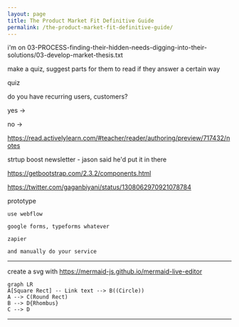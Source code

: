 ```yaml
---
layout: page
title: The Product Market Fit Definitive Guide
permalink: /the-product-market-fit-definitive-guide/
---
```


i'm on 03-PROCESS-finding-their-hidden-needs-digging-into-their-solutions/03-develop-market-thesis.txt

make a quiz, suggest parts for them to read if they answer a certain way

quiz

do you have recurring users, customers?

yes
	-> 

no
	-> 

https://read.activelylearn.com/#teacher/reader/authoring/preview/717432/notes

strtup boost newsletter - jason said he'd put it in there

https://getbootstrap.com/2.3.2/components.html

https://twitter.com/gaganbiyani/status/1308062970921078784

prototype

	use webflow

	google forms, typeforms whatever

	zapier

	and manually do your service

----------------------
create a svg with https://mermaid-js.github.io/mermaid-live-editor
```mermaid
graph LR
A[Square Rect] -- Link text --> B((Circle))
A --> C(Round Rect)
B --> D{Rhombus}
C --> D
```
----------------------



